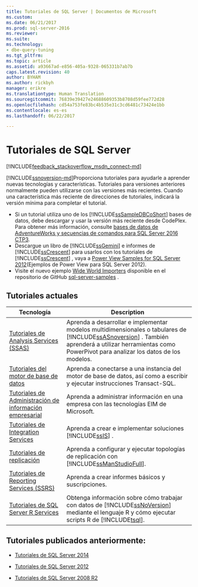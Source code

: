 ```yaml
---
title: Tutoriales de SQL Server | Documentos de Microsoft
ms.custom: 
ms.date: 06/21/2017
ms.prod: sql-server-2016
ms.reviewer: 
ms.suite: 
ms.technology:
- dbe-query-tuning
ms.tgt_pltfrm: 
ms.topic: article
ms.assetid: a93667ad-e856-405a-9328-065331b7ab7b
caps.latest.revision: 40
author: BYHAM
ms.author: rickbyh
manager: erikre
ms.translationtype: Human Translation
ms.sourcegitcommit: 76839e39427e24688609353b8708d59fee772d28
ms.openlocfilehash: cd54a753fe83bc4b535e31c3cd6481c73424e1bb
ms.contentlocale: es-es
ms.lasthandoff: 06/22/2017

---
```

# <a name="tutorials-for-sql-server"></a>Tutoriales de SQL Server
[!INCLUDE[feedback_stackoverflow_msdn_connect-md](../includes/feedback-stackoverflow-msdn-connect-md.md)]

[!INCLUDE[ssnoversion-md](../includes/ssnoversion-md.md)]Proporciona tutoriales para ayudarle a aprender nuevas tecnologías y características. Tutoriales para versiones anteriores normalmente pueden utilizarse con las versiones más recientes. Cuando una característica más reciente de direcciones de tutoriales, indicará la versión mínima para completar el tutorial.  
     
-   Si un tutorial utiliza uno de los [!INCLUDE[ssSampleDBCoShort](../includes/sssampledbcoshort-md.md)] bases de datos, debe descargar y usar la versión más reciente desde CodePlex. Para obtener más información, consulte [bases de datos de AdventureWorks y secuencias de comandos para SQL Server 2016 CTP3](https://www.microsoft.com/download/details.aspx?id=49502).    
-   Descargue un libro de [!INCLUDE[ssGemini](../includes/ssgemini-md.md)] e informes de [!INCLUDE[ssCrescent](../includes/sscrescent-md.md)] para usarlos con los tutoriales de [!INCLUDE[ssCrescent](../includes/sscrescent-md.md)] , vaya a [Power View Samples for SQL Server 2012](http://go.microsoft.com/fwlink/?LinkId=220734)(Ejemplos de Power View para SQL Server 2012).  
- Visite el nuevo ejemplo [Wide World Importers](https://msdn.microsoft.com/library/mt734199(SQL.1).aspx) disponible en el repositorio de GitHub [sql-server-samples](https://github.com/Microsoft/sql-server-samples) . 

 
## <a name="current-tutorials"></a>Tutoriales actuales  
  
|Tecnología|Description|  
|--------------|---------------|  
|[Tutoriales de Analysis Services &#40;SSAS&#41;](../analysis-services/analysis-services-tutorials-ssas.md)|Aprenda a desarrollar e implementar modelos multidimensionales o tabulares de [!INCLUDE[ssASnoversion](../includes/ssasnoversion-md.md)] . También aprenderá a utilizar herramientas como PowerPivot para analizar los datos de los modelos.|  
|[Tutoriales del motor de base de datos](../relational-databases/database-engine-tutorials.md)|Aprenda a conectarse a una instancia del motor de base de datos, así como a escribir y ejecutar instrucciones Transact-SQL.|  
|[Tutoriales de Administración de información empresarial](http://msdn.microsoft.com/library/8745dc80-193d-4de0-9f17-ba648ab1e81c)|Aprenda a administrar información en una empresa con las tecnologías EIM de Microsoft.|  
|[Tutoriales de Integration Services](../integration-services/integration-services-tutorials.md)|Aprenda a crear e implementar soluciones [!INCLUDE[ssIS](../includes/ssis-md.md)] .|  
|[Tutoriales de replicación](../relational-databases/replication/replication-tutorials.md)|Aprenda a configurar y ejecutar topologías de replicación con [!INCLUDE[ssManStudioFull](../includes/ssmanstudiofull-md.md)].|  
|[Tutoriales de Reporting Services &#40;SSRS&#41;](../reporting-services/reporting-services-tutorials-ssrs.md)|Aprenda a crear informes básicos y suscripciones.|  
|[Tutoriales de SQL Server R Services](../advanced-analytics/tutorials/machine-learning-services-tutorials.md)|Obtenga información sobre cómo trabajar con datos de [!INCLUDE[ssNoVersion](../includes/ssnoversion-md.md)] mediante el lenguaje R y cómo ejecutar scripts R de [!INCLUDE[tsql](../includes/tsql-md.md)].|  
  
 ## <a name="previously-published-tutorials"></a>Tutoriales publicados anteriormente:  
  
 - [Tutoriales de SQL Server 2014](https://msdn.microsoft.com/library/hh231699(v=sql.120).aspx)  
  
 - [Tutoriales de SQL Server 2012](https://msdn.microsoft.com/library/hh231699(v=sql.110).aspx)  
  
 - [Tutoriales de SQL Server 2008 R2](http://msdn.microsoft.com/library/ms167593.aspx)   


